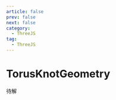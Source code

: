 ```yaml
---
article: false
prev: false
next: false
category:
  - ThreeJS
tag:
  - ThreeJS
---
```


# TorusKnotGeometry

待解

<!-- more -->
